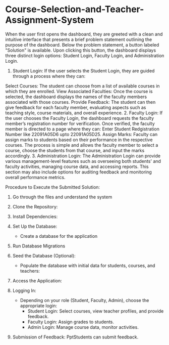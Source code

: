 # Course-Selection-and-Teacher-Assignment-System
When the user first opens the dashboard, they are greeted with a clean and intuitive interface that presents a brief problem statement outlining the purpose of the dashboard. Below the problem statement, a button labeled "Solution" is available. Upon clicking this button, the dashboard displays three distinct login options: Student Login, Faculty Login, and Administration Login.

1. Student Login:
If the user selects the Student Login, they are guided through a process where they can:

Select Courses: The student can choose from a list of available courses in which they are enrolled.
View Associated Faculties: Once the course is selected, the dashboard displays the names of the faculty members associated with those courses.
Provide Feedback: The student can then give feedback for each faculty member, evaluating aspects such as teaching style, course materials, and overall experience.
2. Faculty Login:
If the user chooses the Faculty Login, the dashboard requests the faculty member’s registration number for verification. Once verified, the faculty member is directed to a page where they can:
Enter Student Redgistration Number like 22091A05D6 upto 22091A05D25.
Assign Marks: Faculty can assign marks to students based on their performance in the respective courses. The process is simple and allows the faculty member to select a course, choose the students from that course, and input the marks accordingly.
3. Administration Login:
The Administration Login can provide various management-level features such as overseeing both students' and faculty activities, managing course data, and accessing reports. This section may also include options for auditing feedback and monitoring overall performance metrics.


Procedure to Execute the Submitted Solution:

1. Go through the files and understand the system 
2. Clone the Repository:
3. Install Dependencies:
4. Set Up the Database:
 
   - Create a database for the application

5. Run Database Migrations
6. Seed the Database (Optional):
   - Populate the database with initial data for students, courses, and teachers:

7. Access the Application:

8. Logging In:
   - Depending on your role (Student, Faculty, Admin), choose the appropriate login:
     - Student Login: Select courses, view teacher profiles, and provide feedback.
     - Faculty Login: Assign grades to students.
     - Admin Login: Manage course data, monitor activities.

10. Submission of Feedback:
     PptStudents can submit feedback.
